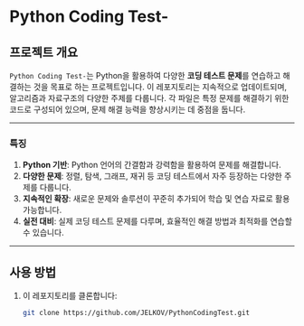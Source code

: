# Python Coding Test-

## 프로젝트 개요
`Python Coding Test-`는 Python을 활용하여 다양한 **코딩 테스트 문제**를 연습하고 해결하는 것을 목표로 하는 프로젝트입니다. 이 레포지토리는 지속적으로 업데이트되며, 알고리즘과 자료구조의 다양한 주제를 다룹니다. 각 파일은 특정 문제를 해결하기 위한 코드로 구성되어 있으며, 문제 해결 능력을 향상시키는 데 중점을 둡니다.

---

### 특징
1. **Python 기반**: Python 언어의 간결함과 강력함을 활용하여 문제를 해결합니다.
2. **다양한 문제**: 정렬, 탐색, 그래프, 재귀 등 코딩 테스트에서 자주 등장하는 다양한 주제를 다룹니다.
3. **지속적인 확장**: 새로운 문제와 솔루션이 꾸준히 추가되어 학습 및 연습 자료로 활용 가능합니다.
4. **실전 대비**: 실제 코딩 테스트 문제를 다루며, 효율적인 해결 방법과 최적화를 연습할 수 있습니다.

---

## 사용 방법
1. 이 레포지토리를 클론합니다:
   ```bash
   git clone https://github.com/JELKOV/PythonCodingTest.git
